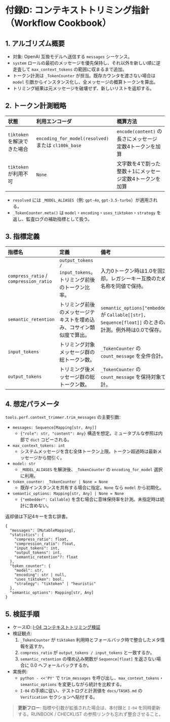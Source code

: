 # 付録D: コンテキストトリミング指針（Workflow Cookbook）

## 1. アルゴリズム概要

- 対象: OpenAI 互換モデルへ送信する `messages` シーケンス。
- `system` ロールの最初のメッセージを優先保持し、それ以外を新しい順に逆走査して `max_context_tokens` の範囲に収まるまで追加。
- トークン計測は `_TokenCounter` が担当。既存カウンタを渡さない場合は `model` 引数からインスタンス化し、全メッセージの概算トークンを算出。
- トリミング結果は元メッセージを破壊せず、新しいリストを返却する。

## 2. トークン計測戦略

| 状態 | 利用エンコーダ | 概算方法 |
| :--- | :--- | :--- |
| `tiktoken` を解決できた場合 | `encoding_for_model(resolved)` または `cl100k_base` | `encode(content)` の長さにメッセージ定数4トークンを加算 |
| `tiktoken` が利用不可 | `None` | 文字数を4で割った整数＋1にメッセージ定数4トークンを加算 |

- `resolved` には `_MODEL_ALIASES`（例: `gpt-4o`, `gpt-3.5-turbo`）が適用される。
- `_TokenCounter.meta()` は `model`・`encoding`・`uses_tiktoken`・`strategy` を返し、監査ログの補助指標として扱う。

## 3. 指標定義

| 指標名 | 定義 | 備考 |
| :--- | :--- | :--- |
| `compress_ratio` / `compression_ratio` | `output_tokens / input_tokens`。トリミング前後のトークン比率。 | 入力0トークン時は1.0を固定返却。レガシーキー互換のため両名称を同値で保持。 |
| `semantic_retention` | トリミング前後のメッセージテキストを埋め込み、コサイン類似度で算出。 | `semantic_options["embedder"]` が `Callable[[str], Sequence[float]]` のときのみ計測。例外時は0.0で保存。 |
| `input_tokens` | トリミング対象メッセージ群の総トークン数。 | `_TokenCounter` の `count_message` を全件合計。 |
| `output_tokens` | トリミング後メッセージ群の総トークン数。 | `_TokenCounter` の `count_message` を保持対象で合計。 |

## 4. 想定パラメータ

`tools.perf.context_trimmer.trim_messages` の主要引数:

- `messages: Sequence[Mapping[str, Any]]`
  - `{"role": str, "content": Any}` 構造を想定。ミュータブルな参照は内部で `dict` コピーされる。
- `max_context_tokens: int`
  - システムメッセージを含む全体トークン上限。トークン超過時は最新メッセージから間引く。
- `model: str`
  - `_MODEL_ALIASES` を解決後、`_TokenCounter` の `encoding_for_model` 選択に利用。
- `token_counter: _TokenCounter | None = None`
  - 既存インスタンスを共有する場合に指定。`None` なら `model` から初期化。
- `semantic_options: Mapping[str, Any] | None = None`
  - `{"embedder": Callable}` を含む場合に意味保持率を計測。未指定時は統計に含めない。

返却値は下記4キーを含む辞書。

```jsonc
{
  "messages": [MutableMapping],
  "statistics": {
    "compress_ratio": float,
    "compression_ratio": float,
    "input_tokens": int,
    "output_tokens": int,
    "semantic_retention"?: float
  },
  "token_counter": {
    "model": str,
    "encoding": str | null,
    "uses_tiktoken": bool,
    "strategy": "tiktoken" | "heuristic"
  },
  "semantic_options": Mapping[str, Any]
}
```

## 5. 検証手順

- ケースID: [I-04 コンテキストトリミング検証](I_Test_Cases.md#i-04-コンテキストトリミング検証)
- 検証観点:
  1. `_TokenCounter` が `tiktoken` 利用時とフォールバック時で整合したメタ情報を返すか。
  2. `compress_ratio` が `output_tokens / input_tokens` と一致するか。
  3. `semantic_retention` の埋め込み関数が `Sequence[float]` を返さない場合に 0.0 へフォールバックするか。
- 実施例:
  - `python - <<'PY'` で `trim_messages` を呼び出し、`max_context_tokens`・`semantic_options` を変更しながら統計を比較する。
  - `I-04` の手順に従い、テストログと計測値を `docs/TASKS.md` の `Verification` セクションへ貼付する。

> **更新フロー**: 指標や引数が拡張された場合は、本付録と `I-04` を同時更新する。RUNBOOK / CHECKLIST の参照リンクも忘れず整合させること。
